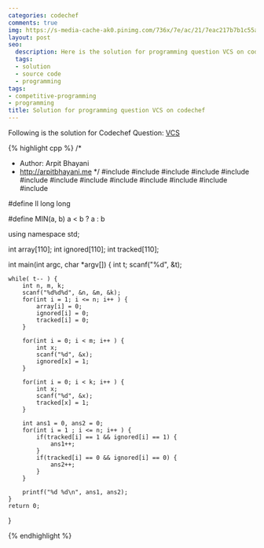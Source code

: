 ```yaml
---
categories: codechef
comments: true
img: https://s-media-cache-ak0.pinimg.com/736x/7e/ac/21/7eac217b7b1c55ab7fd56758e4e181be.jpg
layout: post
seo:
  description: Here is the solution for programming question VCS on codechef
  tags:
  - solution
  - source code
  - programming
tags:
- competitive-programming
- programming
title: Solution for programming question VCS on codechef
---
```


Following is the solution for Codechef Question: [VCS](https://www.codechef.com/problems/VCS)

{% highlight cpp %}
/*
 *  Author: Arpit Bhayani
 *  http://arpitbhayani.me
 */
#include <cmath>
#include <cstdio>
#include <cstdlib>
#include <climits>
#include <deque>
#include <iostream>
#include <list>
#include <limits>
#include <map>
#include <queue>
#include <set>
#include <stack>
#include <vector>

#define ll long long

#define MIN(a, b) a < b ? a : b

using namespace std;

int array[110];
int ignored[110];
int tracked[110];

int main(int argc, char *argv[]) {
    int t;
    scanf("%d", &t);

    while( t-- ) {
        int n, m, k;
        scanf("%d%d%d", &n, &m, &k);
        for(int i = 1; i <= n; i++ ) {
            array[i] = 0;
            ignored[i] = 0;
            tracked[i] = 0;
        }

        for(int i = 0; i < m; i++ ) {
            int x;
            scanf("%d", &x);
            ignored[x] = 1;
        }

        for(int i = 0; i < k; i++ ) {
            int x;
            scanf("%d", &x);
            tracked[x] = 1;
        }

        int ans1 = 0, ans2 = 0;
        for(int i = 1 ; i <= n; i++ ) {
            if(tracked[i] == 1 && ignored[i] == 1) {
                ans1++;
            }
            if(tracked[i] == 0 && ignored[i] == 0) {
                ans2++;
            }
        }

        printf("%d %d\n", ans1, ans2);
    }
    return 0;
}

{% endhighlight %}
